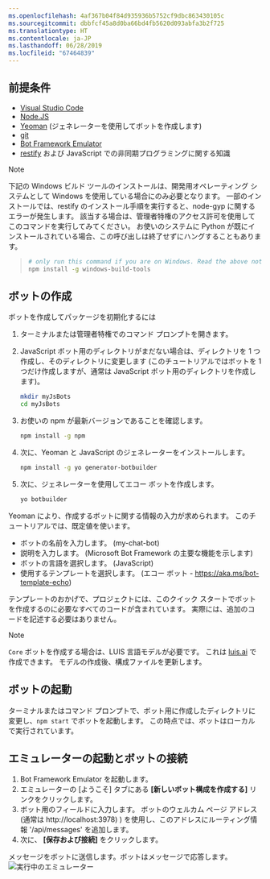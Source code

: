 ```yaml
---
ms.openlocfilehash: 4af367b04f84d935936b5752cf9dbc863430105c
ms.sourcegitcommit: dbbfcf45a8d0ba66bd4fb5620d093abfa3b2f725
ms.translationtype: HT
ms.contentlocale: ja-JP
ms.lasthandoff: 06/28/2019
ms.locfileid: "67464839"
---
```

## <a name="prerequisites"></a>前提条件

- [Visual Studio Code](https://www.visualstudio.com/downloads)
- [Node.JS](https://nodejs.org/)
- [Yeoman](http://yeoman.io/) (ジェネレーターを使用してボットを作成します)
- [git](https://git-scm.com/)
- [Bot Framework Emulator](https://aka.ms/bot-framework-emulator-readme)
- [restify](http://restify.com/) および JavaScript での非同期プログラミングに関する知識

> [!NOTE]
> 下記の Windows ビルド ツールのインストールは、開発用オペレーティング システムとして Windows を使用している場合にのみ必要となります。
> 一部のインストールでは、restify のインストール手順を実行すると、node-gyp に関するエラーが発生します。
> 該当する場合は、管理者特権のアクセス許可を使用してこのコマンドを実行してみてください。
> お使いのシステムに Python が既にインストールされている場合、この呼び出しは終了せずにハングすることもあります。

> ```bash
> # only run this command if you are on Windows. Read the above note. 
> npm install -g windows-build-tools
> ```

## <a name="create-a-bot"></a>ボットの作成

ボットを作成してパッケージを初期化するには

1. ターミナルまたは管理者特権でのコマンド プロンプトを開きます。
1. JavaScript ボット用のディレクトリがまだない場合は、ディレクトリを 1 つ作成し、そのディレクトリに変更します (このチュートリアルではボットを 1 つだけ作成しますが、通常は JavaScript ボット用のディレクトリを作成します)。

   ```bash
   mkdir myJsBots
   cd myJsBots
   ```

1. お使いの npm が最新バージョンであることを確認します。

   ```bash
   npm install -g npm
   ```

1. 次に、Yeoman と JavaScript のジェネレーターをインストールします。

   ```bash
   npm install -g yo generator-botbuilder
   ```

1. 次に、ジェネレーターを使用してエコー ボットを作成します。

   ```bash
   yo botbuilder
   ```

Yeoman により、作成するボットに関する情報の入力が求められます。 このチュートリアルでは、既定値を使います。

- ボットの名前を入力します。 (my-chat-bot)
- 説明を入力します。 (Microsoft Bot Framework の主要な機能を示します)
- ボットの言語を選択します。 (JavaScript)
- 使用するテンプレートを選択します。 (エコー ボット - https://aka.ms/bot-template-echo)

テンプレートのおかげで、プロジェクトには、このクイック スタートでボットを作成するのに必要なすべてのコードが含まれています。 実際には、追加のコードを記述する必要はありません。

> [!NOTE]
> `Core` ボットを作成する場合は、LUIS 言語モデルが必要です。 これは [luis.ai](https://www.luis.ai) で作成できます。 モデルの作成後、構成ファイルを更新します。

## <a name="start-your-bot"></a>ボットの起動

ターミナルまたはコマンド プロンプトで、ボット用に作成したディレクトリに変更し、`npm start` でボットを起動します。 この時点では、ボットはローカルで実行されています。

## <a name="start-the-emulator-and-connect-your-bot"></a>エミュレーターの起動とボットの接続

1. Bot Framework Emulator を起動します。
2. エミュレーターの [ようこそ] タブにある **[新しいボット構成を作成する]** リンクをクリックします。 
3. ボット用のフィールドに入力します。 ボットのウェルカム ページ アドレス (通常は http://localhost:3978) ) を使用し、このアドレスにルーティング情報 '/api/messages' を追加します。
4. 次に、 **[保存および接続]** をクリックします。

メッセージをボットに送信します。ボットはメッセージで応答します。
![実行中のエミュレーター](../media/emulator-v4/js-quickstart.png)
